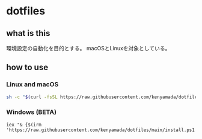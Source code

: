 # dotfiles

## what is this

環境設定の自動化を目的とする。
macOSとLinuxを対象としている。

## how to use

### Linux and macOS
```bash
sh -c "$(curl -fsSL https://raw.githubusercontent.com/kenyamada/dotfiles/main/install.sh)"
```

### Windows (BETA)
```Power Shell
iex "& {$(irm 'https://raw.githubusercontent.com/kenyamada/dotfiles/main/install.ps1')}"
```

